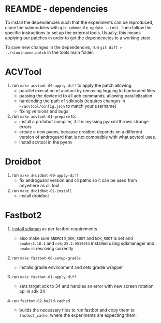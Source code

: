 # REAMDE - dependencies

To install the dependencies such that the experiments can be reproduced, clone the submodules with `git submodule update --init`.
Then follow the specific instructions to set up the external tools. Usually, this means applying our patches in order to get the dependencies to a working state.

To save new changes in the dependencies, run `git diff > ../<toolname>.patch` in the tools main folder.

# ACVTool

1. run `make acvtool-00-apply-diff` to apply the patch allowing:
    - parallel execution of acvtool by removing logging to hardcoded files
    - passing the device id to all adb commands, allowing parallelization
    - hardcoding the path of sdktools (requires changes in `~/acvtool/config.json` to match your username)
    - fixing versions and bugs
2. run `make acvtool-01-prepare` to:
    - install a protobuf compiler, if it is myssing pyaxml throws strange errors
    - create a new pyenv, because droidbot depends on a different version of androguard that is not compatible with what acvtool uses.
    - install acvtool in the pyenv

# Droidbot

1. run `make droidbot-00-apply-diff`
    - fix androguard version and cli paths so it can be used from anywhere as cli tool
2. run `make droidbot-01-install`
    - install droidbot

# Fastbot2

1. [install sdkman](https://sdkman.io/install/) as per fastbot requirements
    - also make sure `ANDROID_SDK_ROOT` and `NDK_ROOT` is set and `cmake;3.18.1` and `ndk;25.2.9519653` installed using sdkmanager and `cmake` is resolving correctly

2. run `make fastbot-00-setup-gradle`
    - installs gradle environment and sets gradle wrapper

3. run `make fastbot-01-apply-diff`
    - sets target sdk to 34 and handles an error with new screen rotation api in sdk 34

4. run `fastbot-02-build-cached`
    - builds the necessary files to run fastbot and copy them to `fastbot_cache`, where the experiments are expecting them.

